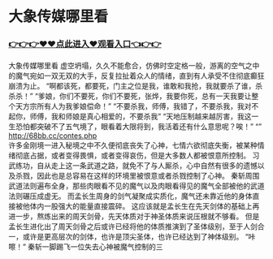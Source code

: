 # 大象传媒哪里看

### <a href="https://github.com/xinfue/dunp/issues/2">👉👉👉♥♥点此进入♥观看入口👈👉👉</a>

大象传媒哪里看
 虚空坍塌，久久不能愈合，仿佛时空定格一般，游离的空气之中的魔气宛如一双无双的大手，反复拉扯着众人的情绪，直到有人承受不住彻底癫狂崩溃为止。
    “啊都该死，都要死，门主之位是我，谁敢和我抢，我就要杀了谁，杀杀杀！”
    “爹娘，你们不要死，你们不要死，张烨，我要你死，总有一天我要让整个天方宗所有人为我爹娘偿命！”
    “不要杀我，师傅，我错了，不要杀我，我对不起你，师傅，我和师娘是真心相爱的，不要杀我”
    “天地压制越来越厉害，我这一生恐怕都突破不了五气境了，眼看着大限将到，我活着还有什么意思呢？唉！”
    “”
  http://68bb.cc/contes.php  
    许多金刚境一进入秘境之中不久便彻底丧失了心神，七情六欲彻底失衡，被某种情绪彻底占据，或者变得畏惧，或者变得哀伤，但是大多数人都被恨意所控制。
    习武练功，自从走上这一条武道之路，就免不了与人厮杀，心中自然有很多的遗憾以及杀戮，因此也是总容易在这样的环境里被恨意或者杀戮控制了心神。
    秦斩周围武道法则遍布全身，那些肉眼看不见的魔气以及肉眼看得见的魔气全部被他的武道法则碾压成虚无。
    而孟长生周身的剑气凝聚成实质化，魔气还未靠近他的身体直接被他体内一股强大的能量直接震碎。
    这应该就是孟长生在先天剑体的基础上再进一步，熬炼出来的周天剑骨，先天体质对于神圣体质来说压根就不够看。
    但是孟长生进化出了周天剑骨之后或许已经将他的体质推演到了圣体级别，至于人剑合一，或许是更高层次的剑体，也许是顶尖圣体，也许已经达到了神体级别。
    “咔嚓！”
    秦斩一脚踢飞一位失去心神被魔气控制的三
